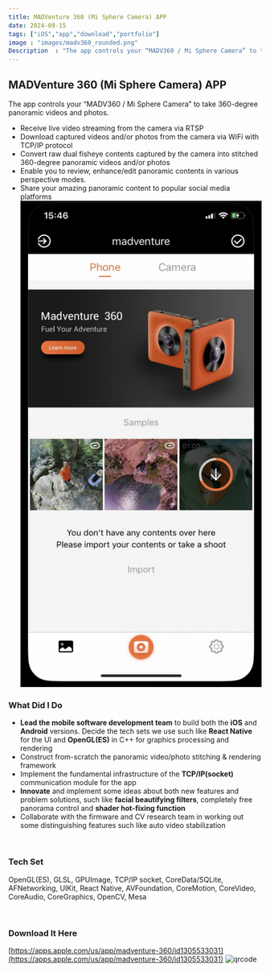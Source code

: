 ```yaml
---
title: MADVenture 360 (Mi Sphere Camera) APP
date: 2024-09-15
tags: ["iOS","app","download","portfolio"]
image : "images/madv360_rounded.png"
Description  : "The app controls your “MADV360 / Mi Sphere Camera” to take 360-degree panoramic videos and photos..."
---
```


## MADVenture 360 (Mi Sphere Camera) APP

The app controls your “MADV360 / Mi Sphere Camera” to take 360-degree panoramic videos and photos. 
- Receive live video streaming from the camera via RTSP
- Download captured videos and/or photos from the camera via WiFi with TCP/IP protocol
- Convert raw dual fisheye contents captured by the camera into stitched 360-degree panoramic videos and/or photos
- Enable you to review, enhance/edit panoramic contents in various perspective modes. 
- Share your amazing panoramic content to popular social media platforms
![screenshot](images/madv360_main.jpg)
``` ```
### What Did I Do
- **Lead the mobile software development team** to build both the **iOS** and **Android** versions. Decide the tech sets we use such like **React Native** for the UI and **OpenGL(ES)** in C++ for graphics processing and rendering
- Construct from-scratch the panoramic video/photo stitching & rendering framework
- Implement the fundamental infrastructure of the **TCP/IP(socket)** communication module for the app
- **Innovate** and implement some ideas about both new features and problem solutions, such like **facial beautifying filters**, completely free panorama control and **shader hot-fixing function**
- Collaborate with the firmware and CV research team in working out some distinguishing features such like auto video stabilization

``` ```
### Tech Set
OpenGL(ES), GLSL, GPUImage, TCP/IP socket, CoreData/SQLite, AFNetworking, UIKit, React Native, AVFoundation, CoreMotion, CoreVideo, CoreAudio, CoreGraphics, OpenCV, Mesa

``` ```
### Download It Here
[https://apps.apple.com/us/app/madventure-360/id1305533031](https://apps.apple.com/us/app/madventure-360/id1305533031)
![qrcode](images/qr_madv360.jpg)


